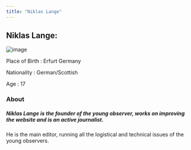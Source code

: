 ```yaml
---
title: "Niklas Lange"
---
```

## Niklas Lange:
![image](../../img/authors/Niklas-Lange.png)

Place of Birth    : Erfurt Germany

Nationality       : German/Scottish

Age               : 17



### About

##### Niklas Lange is the founder of the young observer, works on improving the website and is an active journalist.

He is the main editor, running all the  logistical and technical issues of the young observers.